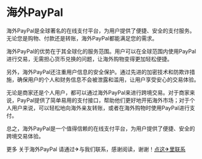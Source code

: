 # 海外PayPal

海外PayPal是全球著名的在线支付平台，为用户提供了便捷、安全的支付服务。无论您是购物、付款还是转账，海外PayPal都能满足您的需求。

海外PayPal的优势在于其全球化的服务范围。用户可以在全球范围内使用PayPal进行交易，无需担心货币兑换的问题，让海外购物变得更加轻松便捷。

另外，海外PayPal还注重用户信息的安全保护。通过先进的加密技术和防欺诈措施，确保用户的个人和财务信息不会被泄露和滥用，让用户享受安心的交易体验。

无论是商家还是个人用户，都可以通过海外PayPal来进行跨境交易。对于商家来说，PayPal提供了简单易用的支付接口，帮助他们更好地开拓海外市场；对于个人用户来说，可以轻松地向海外亲友转账，或者在海外购物时使用PayPal进行支付。

总之，海外PayPal是一个值得信赖的在线支付平台，为用户提供了便捷、安全的跨境交易体验。

更多 关于海外PayPal 请通过✈与我们联系，感谢阅读，谢谢！[点这✈里联系](https://d.k02.cc)